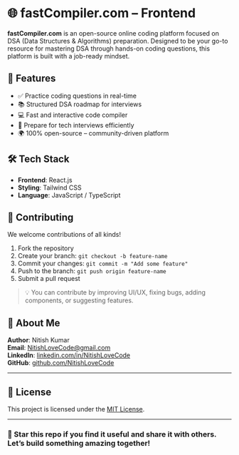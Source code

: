 # 🌐 fastCompiler.com – Frontend

**fastCompiler.com** is an open-source online coding platform focused on DSA (Data Structures & Algorithms) preparation. Designed to be your go-to resource for mastering DSA through hands-on coding questions, this platform is built with a job-ready mindset.

## 🚀 Features

- ✅ Practice coding questions in real-time  
- 📚 Structured DSA roadmap for interviews  
- 💻 Fast and interactive code compiler  
- 🧠 Prepare for tech interviews efficiently  
- 🌍 100% open-source – community-driven platform

## 🛠 Tech Stack

- **Frontend**: React.js  
- **Styling**: Tailwind CSS  
- **Language**: JavaScript / TypeScript

## 🤝 Contributing

We welcome contributions of all kinds!

1. Fork the repository
2. Create your branch: `git checkout -b feature-name`
3. Commit your changes: `git commit -m "Add some feature"`
4. Push to the branch: `git push origin feature-name`
5. Submit a pull request

> 💡 You can contribute by improving UI/UX, fixing bugs, adding components, or suggesting features.

## 🙋 About Me

**Author**: Nitish Kumar  
**Email**: [NitishLoveCode@gmail.com](mailto:nitishlovecode@gmail.com)  
**LinkedIn**: [linkedin.com/in/NitishLoveCode](https://linkedin.com/in/nitishlovecode)  
**GitHub**: [github.com/NitishLoveCode](https://github.com/nitishlovecode)

---

## 📜 License

This project is licensed under the [MIT License](LICENSE).

---

### 🌟 Star this repo if you find it useful and share it with others. Let’s build something amazing together!



